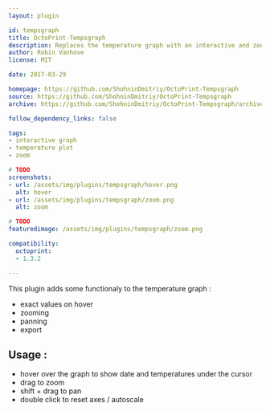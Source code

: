 ```yaml
---
layout: plugin

id: tempsgraph
title: OctoPrint-Tempsgraph
description: Replaces the temperature graph with an interactive and zoomable one
author: Robin Vanhove
license: MIT

date: 2017-03-29

homepage: https://github.com/ShohninDmitriy/OctoPrint-Tempsgraph
source: https://github.com/ShohninDmitriy/OctoPrint-Tempsgraph
archive: https://github.com/ShohninDmitriy/OctoPrint-Tempsgraph/archive/master.zip

follow_dependency_links: false

tags:
- interactive graph
- temperature plot
- zoom

# TODO
screenshots:
- url: /assets/img/plugins/tempsgraph/hover.png
  alt: hover
- url: /assets/img/plugins/tempsgraph/zoom.png
  alt: zoom

# TODO
featuredimage: /assets/img/plugins/tempsgraph/zoom.png

compatibility:
  octoprint:
  - 1.3.2

---
```


This plugin adds some functionaly to the temperature graph :
* exact values on hover
* zooming
* panning
* export

## Usage :
* hover over the graph to show date and temperatures under the cursor
* drag to zoom
* shift + drag to pan
* double click to reset axes / autoscale
